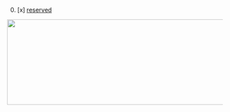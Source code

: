 00. [x] [reserved](./reserved)

[<img src="./00-BikeStores-SQL-Server-Sample-Database.png" width=700, height=200 />](./00-BikeStores-SQL-Server-Sample-Database.png)